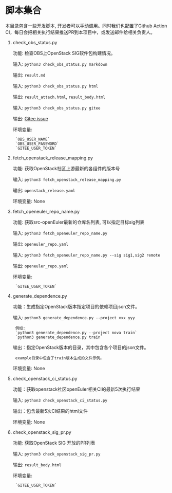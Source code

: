 # 脚本集合

本目录包含一些开发脚本, 开发者可以手动调用。同时我们也配置了Github Action CI，每日会把相关执行结果推送PR到本项目中，或发送邮件给相关负责人。

1. check_obs_status.py

    功能: 检查OBS上OpenStack SIG软件包构建情况。

    输入: `python3 check_obs_status.py markdown`

    输出: `result.md`

    输入: `python3 check_obs_status.py html`

    输出: `result_attach.html`, `result_body.html`

    输入: `python3 check_obs_status.py gitee`

    输出: [Gitee issue](https://gitee.com/openeuler/openstack/issues)

    环境变量:

        `OBS_USER_NAME`
        `OBS_USER_PASSWORD`
        `GITEE_USER_TOKEN`

2. fetch_openstack_release_mapping.py

    功能: 获取OpenStack社区上游最新的各组件的版本号

    输入: `python3 fetch_openstack_release_mapping.py`

    输出: `openstack_release.yaml`

    环境变量: None

3. fetch_openeuler_repo_name.py

    功能: 获取src-openEuler最新的仓库名列表, 可以指定目标sig列表

    输入: `python3 fetch_openeuler_repo_name.py`

    输出: `openeuler_repo.yaml`

    输入: `python3 fetch_openeuler_repo_name.py --sig sig1,sig2 remote`

    输出: `openeuler_repo.yaml`

    环境变量:

        `GITEE_USER_TOKEN`

4. generate_dependence.py

    功能：生成指定OpenStack版本指定项目的依赖项目json文件。

    输入: `python3 generate_dependence.py --project xxx yyy`

        例如:
        `python3 generate_dependence.py --project nova train`
        `python3 generate_dependence.py train`

    输出：指定OpenStack版本的目录，其中包含各个项目的json文件。

        example目录中包含了train版本生成的文件示例。

    环境变量: None

5. check_openstack_ci_status.py

    功能：获取openstack社区openEuler相关CI的最新5次执行结果

    输入: `python3 check_openstack_ci_status.py`

    输出：包含最新5次CI结果的html文件

    环境变量: None

6. check_openstack_sig_pr.py

    功能: 获取OpenStack SIG 开放的PR列表

    输入: `python3 check_openstack_sig_pr.py`

    输出: `result_body.html`

    环境变量:

        `GITEE_USER_TOKEN`
